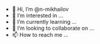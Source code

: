 - 👋 Hi, I’m @n-mikhailov
- 👀 I’m interested in ...
- 🌱 I’m currently learning ...
- 💞️ I’m looking to collaborate on ...
- 📫 How to reach me ...

<!---
n-mikhailov/n-mikhailov is a ✨ special ✨ repository because its `README.md` (this file) appears on your GitHub profile.
You can click the Preview link to take a look at your changes.
--->
